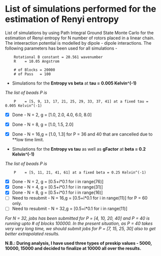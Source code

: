 # List of simulations performed for the estimation of Renyi entropy

List of simulations by using Path Integral Ground State Monte Carlo for the estimation of Renyi entropy for N number of rotors placed in a linear chain. The inteeraction potential is modelled by dipole - dipole interactions. The following parameters has been used for all simulations -
 
 		Rotational B constant = 20.561 wavenumber
		R    = 10.05 Angstrom
		
		# of Blocks = 20000
		# of Pass   = 100

-  Simulations for the **Entropy vs beta** at **tau  = 0.005 Kelvin^(-1)**

_The list of beads P is_

		P    = [5, 9, 13, 17, 21, 25, 29, 33, 37, 41] at a fixed tau = 0.005 Kelvin^(-1)
		
- [x] Done             - N = 2, g = [1.0, 2.0, 4.0, 6.0, 8.0]
- [x] Done             - N = 8, g = [1.0, 1.5, 2.0]
- [x] Done             - N = 16,g = [1.0, 1.3]   for P = 36 and 40 that are cancelled due to **low time limit. 
                              
  
-  Simulations for the **Entropy vs tau** as well as **gFactor** at **beta  = 0.2 Kelvin^(-1)**	

_The list of beads P is_

		P    = [5, 11, 21, 41, 61] at a fixed beta = 0.25 Kelvin^(-1)   
		
- [x] Done              - N = 2, g = [0.5+i*0.1 for i in range(76)]                      
- [x] Done              - N = 4, g = [0.5+i*0.1 for i in range(31)] 
- [x] Done              - N = 8, g = [0.5+i*0.1 for i in range(16)] 
- [ ] Need to resubmit  - N = 16,g = [0.5+i*0.1 for i in range(11)] for P = 60 only.
- [ ] Need to resubmit  - N = 32,g = [0.5+i*0.1 for i in range(11)]      
				
_For N = 32, jobs has been submitted for P = [4, 10, 20, 40] and P = 40 is running upto # of blocks 100000. In the present situation, as P = 40 takes very very long time, we should submit jobs for P = [7, 15, 25, 30] also to get better extrapolated results._

**N.B.: During analysis, I have used three types of preskip values - 5000, 10000, 15000 and decided to finalize at 10000 all over the results.**



